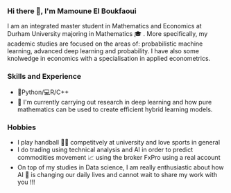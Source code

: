 ### Hi there 👋, I'm Mamoune El Boukfaoui
I am an integrated master student in Mathematics and Economics at Durham University majoring in Mathematics 🎓 . More specifically, my academic studies are focused on the areas of: probabilistic machine learning, advanced deep learning and probability.
I have also some knolwedge in economics with a specialisation in applied econometrics.


### Skills and Experience
- 🐍Python/💻R/C++
- 🔭 I'm currently carrying out research in deep learning and how pure mathematics can be used to create efficient hybrid learning models.

### Hobbies
- I play handball 🤾‍♂️ competitvely at university and love sports in general
- I do trading using technical analysis and AI in order to predict commodities movement 📈 using the broker FxPro using a real account  
- On top of my studies in Data science, I am really enthusiastic about how AI 🤖 is changing our daily lives and cannot wait to share my work with you !!! 



